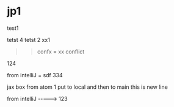 # jp1
test1

tetst 4
tetst 2
xx1
>>  confx  =  xx conflict

124

 
from intelliJ   = sdf 334

jax box from atom 1 put to local and then to main
this is new line


from intelliJ ----->  123
 
 
